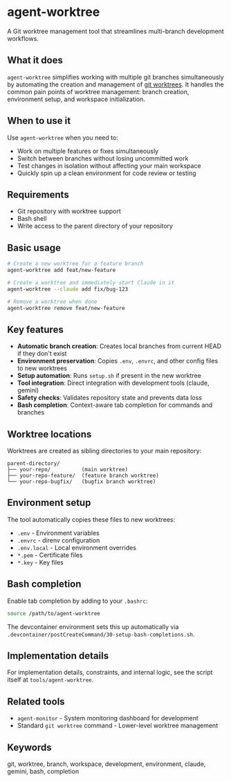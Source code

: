 # agent-worktree

A Git worktree management tool that streamlines multi-branch development workflows.

## What it does

`agent-worktree` simplifies working with multiple git branches simultaneously by automating the creation and management of [git worktrees](https://git-scm.com/docs/git-worktree). It handles the common pain points of worktree management: branch creation, environment setup, and workspace initialization.

## When to use it

Use `agent-worktree` when you need to:
- Work on multiple features or fixes simultaneously
- Switch between branches without losing uncommitted work
- Test changes in isolation without affecting your main workspace
- Quickly spin up a clean environment for code review or testing

## Requirements

- Git repository with worktree support
- Bash shell
- Write access to the parent directory of your repository

## Basic usage

```bash
# Create a new worktree for a feature branch
agent-worktree add feat/new-feature

# Create a worktree and immediately start Claude in it
agent-worktree --claude add fix/bug-123

# Remove a worktree when done
agent-worktree remove feat/new-feature
```

## Key features

- **Automatic branch creation**: Creates local branches from current HEAD if they don't exist
- **Environment preservation**: Copies `.env`, `.envrc`, and other config files to new worktrees
- **Setup automation**: Runs `setup.sh` if present in the new worktree
- **Tool integration**: Direct integration with development tools (claude, gemini)
- **Safety checks**: Validates repository state and prevents data loss
- **Bash completion**: Context-aware tab completion for commands and branches

## Worktree locations

Worktrees are created as sibling directories to your main repository:
```
parent-directory/
├── your-repo/          (main worktree)
├── your-repo-feature/  (feature branch worktree)
└── your-repo-bugfix/   (bugfix branch worktree)
```

## Environment setup

The tool automatically copies these files to new worktrees:
- `.env` - Environment variables
- `.envrc` - direnv configuration
- `.env.local` - Local environment overrides
- `*.pem` - Certificate files
- `*.key` - Key files

## Bash completion

Enable tab completion by adding to your `.bashrc`:
```bash
source /path/to/agent-worktree
```

The devcontainer environment sets this up automatically via `.devcontainer/postCreateCommand/30-setup-bash-completions.sh`.

## Implementation details

For implementation details, constraints, and internal logic, see the script itself at `tools/agent-worktree`.

## Related tools

- `agent-monitor` - System monitoring dashboard for development
- Standard `git worktree` command - Lower-level worktree management

## Keywords

git, worktree, branch, workspace, development, environment, claude, gemini, bash, completion